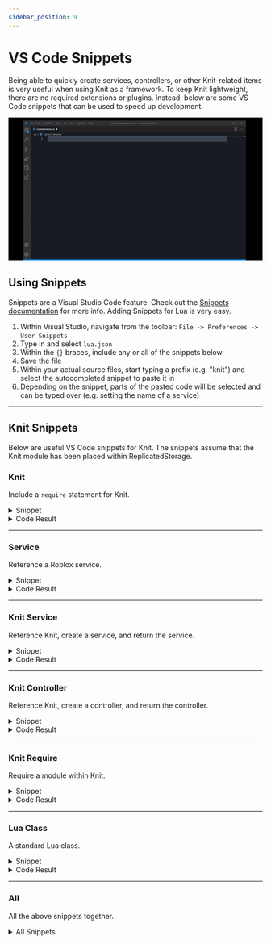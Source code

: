 ```yaml
---
sidebar_position: 9
---
```


# VS Code Snippets

Being able to quickly create services, controllers, or other Knit-related items is very useful when using Knit as a framework. To keep Knit lightweight, there are no required extensions or plugins. Instead, below are some VS Code snippets that can be used to speed up development.

![Snippets](/snippets.gif)

## Using Snippets
Snippets are a Visual Studio Code feature. Check out the [Snippets documentation](https://code.visualstudio.com/docs/editor/userdefinedsnippets) for more info. Adding Snippets for Lua is very easy.

1. Within Visual Studio, navigate from the toolbar: `File -> Preferences -> User Snippets`
1. Type in and select `lua.json`
1. Within the `{}` braces, include any or all of the snippets below
1. Save the file
1. Within your actual source files, start typing a prefix (e.g. "knit") and select the autocompleted snippet to paste it in
1. Depending on the snippet, parts of the pasted code will be selected and can be typed over (e.g. setting the name of a service)

-------------------------------------

## Knit Snippets

Below are useful VS Code snippets for Knit. The snippets assume that the Knit module has been placed within ReplicatedStorage.

### Knit
Include a `require` statement for Knit.
<details class="note">
<summary>Snippet</summary>

```json
"Knit": {
	"prefix": ["knit"],
	"body": ["local Knit = require(ReplicatedStorage.Packages.Knit)"],
	"description": "Require the Knit module"
}
```

</details>
<details class="success">
<summary>Code Result</summary>

```lua
local Knit = require(ReplicatedStorage.Packages.Knit)
```

</details>

-------------------------------------

### Service
Reference a Roblox service.

<details class="note">
<summary>Snippet</summary>

```json
"Service": {
	"prefix": ["service"],
	"body": ["local ${0:Name}Service = game:GetService(\"${0:Name}Service\")"],
	"description": "Roblox Service"
}
```
</details>
<details class="success">
<summary>Code Result</summary>

```lua
local HttpService = game:GetService("HttpService")
```

</details>

-------------------------------------

### Knit Service
Reference Knit, create a service, and return the service.
<details class="note">
<summary>Snippet</summary>

```json
"Knit Service": {
	"prefix": ["knitservice"],
	"body": [
		"local Knit = require(ReplicatedStorage.Packages.Knit)",
		"",
		"local ${0:$TM_FILENAME_BASE} = Knit.CreateService {",
		"\tName = \"${0:$TM_FILENAME_BASE}\",",
		"\tClient = {},",
		"}",
		"",
		"",
		"function ${0:$TM_FILENAME_BASE}:KnitStart()",
		"\t",
		"end",
		"",
		"",
		"function ${0:$TM_FILENAME_BASE}:KnitInit()",
		"\t",
		"end",
		"",
		"",
		"return ${0:$TM_FILENAME_BASE}",
		""
	],
	"description": "Knit Service template"
}
```

</details>
<details class="success">
<summary>Code Result</summary>

```lua
local Knit = require(ReplicatedStorage.Packages.Knit)

local MyService = Knit.CreateService {
	Name = "MyService",
	Client = {},
}

function MyService:KnitStart()
end

function MyService:KnitInit()
end

return MyService
```

</details>

-------------------------------------

### Knit Controller
Reference Knit, create a controller, and return the controller.
<details class="note">
<summary>Snippet</summary>

```json
"Knit Controller": {
	"prefix": ["knitcontroller"],
	"body": [
		"local Knit = require(ReplicatedStorage.Packages.Knit)",
		"",
		"local ${0:$TM_FILENAME_BASE} = Knit.CreateController { Name = \"${0:$TM_FILENAME_BASE}\" }",
		"",
		"",
		"function ${0:$TM_FILENAME_BASE}:KnitStart()",
		"\t",
		"end",
		"",
		"",
		"function ${0:$TM_FILENAME_BASE}:KnitInit()",
		"\t",
		"end",
		"",
		"",
		"return ${0:$TM_FILENAME_BASE}",
		""
	],
	"description": "Knit Controller template"
}
```

</details>
<details class="success">
<summary>Code Result</summary>

```lua
local Knit = require(ReplicatedStorage.Packages.Knit)

local MyController = Knit.CreateController {
	Name = "MyController",
}

function MyController:KnitStart()
end

function MyController:KnitInit()
end

return MyController
```

</details>

-------------------------------------

### Knit Require
Require a module within Knit.
<details class="note">
<summary>Snippet</summary>

```json
"Knit Require": {
	"prefix": ["knitrequire"],
	"body": ["local ${1:Name} = require(Knit.${2:Util}.${1:Name})"],
	"description": "Knit Require template"
}
```

</details>
<details class="success">
<summary>Code Result</summary>

```lua
local Signal = require(Knit.Util.Signal)
```

</details>

-------------------------------------

### Lua Class
A standard Lua class.

<details class="note">
<summary>Snippet</summary>

```json
"Class": {
	"prefix": ["class"],
	"body": [
		"local ${0:$TM_FILENAME_BASE} = {}",
		"${0:$TM_FILENAME_BASE}.__index = ${0:$TM_FILENAME_BASE}",
		"",
		"",
		"function ${0:$TM_FILENAME_BASE}.new()",
		"\tlocal self = setmetatable({}, ${0:$TM_FILENAME_BASE})",
		"\treturn self",
		"end",
		"",
		"",
		"function ${0:$TM_FILENAME_BASE}:Destroy()",
		"\t",
		"end",
		"",
		"",
		"return ${0:$TM_FILENAME_BASE}",
		""
	],
	"description": "Lua Class"
}
```

</details>
<details class="success">
<summary>Code Result</summary>

```lua
local MyClass = {}
MyClass.__index = MyClass

function MyClass.new()
	local self = setmetatable({}, MyClass)
	return self
end

function MyClass:Destroy()

end

return MyClass
```

</details>

-------------------------------------

### All
All the above snippets together.

<details class="note">
<summary>All Snippets</summary>

```json
{

	"Service": {
		"prefix": ["service"],
		"body": ["local ${0:Name}Service = game:GetService(\"${0:Name}Service\")"],
		"description": "Roblox Service"
	},

	"Class": {
		"prefix": ["class"],
		"body": [
			"local ${0:$TM_FILENAME_BASE} = {}",
			"${0:$TM_FILENAME_BASE}.__index = ${0:$TM_FILENAME_BASE}",
			"",
			"",
			"function ${0:$TM_FILENAME_BASE}.new()",
			"\tlocal self = setmetatable({}, ${0:$TM_FILENAME_BASE})",
			"\treturn self",
			"end",
			"",
			"",
			"function ${0:$TM_FILENAME_BASE}:Destroy()",
			"\t",
			"end",
			"",
			"",
			"return ${0:$TM_FILENAME_BASE}",
			""
		],
		"description": "Lua Class"
	},

	"Knit": {
		"prefix": ["knit"],
		"body": ["local Knit = require(ReplicatedStorage.Packages.Knit)"],
		"description": "Require the Knit module"
	},

	"Knit Service": {
		"prefix": ["knitservice"],
		"body": [
			"local Knit = require(ReplicatedStorage.Packages.Knit)",
			"",
			"local ${0:$TM_FILENAME_BASE} = Knit.CreateService {",
			"\tName = \"${0:$TM_FILENAME_BASE}\",",
			"\tClient = {},",
			"}",
			"",
			"",
			"function ${0:$TM_FILENAME_BASE}:KnitStart()",
			"\t",
			"end",
			"",
			"",
			"function ${0:$TM_FILENAME_BASE}:KnitInit()",
			"\t",
			"end",
			"",
			"",
			"return ${0:$TM_FILENAME_BASE}",
			""
		],
		"description": "Knit Service template"
	},

	"Knit Controller": {
		"prefix": ["knitcontroller"],
		"body": [
			"local Knit = require(ReplicatedStorage.Packages.Knit)",
			"",
			"local ${0:$TM_FILENAME_BASE} = Knit.CreateController { Name = \"${0:$TM_FILENAME_BASE}\" }",
			"",
			"",
			"function ${0:$TM_FILENAME_BASE}:KnitStart()",
			"\t",
			"end",
			"",
			"",
			"function ${0:$TM_FILENAME_BASE}:KnitInit()",
			"\t",
			"end",
			"",
			"",
			"return ${0:$TM_FILENAME_BASE}",
			""
		],
		"description": "Knit Controller template"
	},

	"Knit Require": {
		"prefix": ["knitrequire"],
		"body": ["local ${1:Name} = require(Knit.${2:Util}.${1:Name})"],
		"description": "Knit Require template"
	}

}
```

</details>
